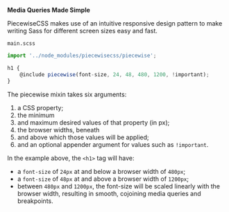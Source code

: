 **Media Queries Made Simple**

PiecewiseCSS makes use of an intuitive responsive design pattern to make writing Sass for different screen sizes easy and fast.

`main.scss`
```js
import '../node_modules/piecewisecss/piecewise';

h1 {
    @include piecewise(font-size, 24, 48, 480, 1200, !important);
}
```

The piecewise mixin takes six arguments:
1. a CSS property;
2. the minimum 
3. and maximum desired values of that property (in px);
4. the browser widths, beneath
5. and above which those values will be applied;
6. and an optional appender argument for values such as `!important`.

In the example above, the `<h1>` tag will have:
* a `font-size` of `24px` at and below a browser width of `480px`;
* a `font-size` of `48px` at and above a browser width of `1200px`;
* between `480px` and `1200px`, the font-size will be scaled linearly with the browser width, resulting in smooth, cojoining media queries and breakpoints.